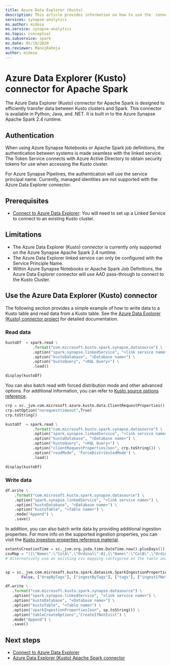 ```yaml
---
title: Azure Data Explorer (Kusto) 
description: This article provides information on how to use the  connector for moving data between Azure Data Explorer (Kusto) and serverless Apache Spark pools.
services: synapse-analytics 
ms.author: midesa 
ms.service: synapse-analytics
ms.topic: conceptual
ms.subservice: spark
ms.date: 05/19/2020 
ms.reviewer: ManojRaheja
author: midesa
---
```


# Azure Data Explorer (Kusto) connector for Apache Spark
The Azure Data Explorer (Kusto) connector for Apache Spark is designed to efficiently transfer data between Kusto clusters and Spark. This connector is available in Python, Java, and .NET. It is built in to the Azure Synapse Apache Spark 2.4 runtime.

## Authentication
When using Azure Synapse Notebooks or Apache Spark job definitions, the authentication between systems is made seamless with the linked service. The Token Service connects with Azure Active Directory to obtain security tokens for use when accessing the Kusto cluster.

For Azure Synapse Pipelines, the authentication will use the service principal name. Currently, managed identities are not supported with the Azure Data Explorer connector.

## Prerequisites 
  - [Connect to Azure Data Explorer](../../quickstart-connect-azure-data-explorer.md): You will need to set up a Linked Service to connect to an existing Kusto cluster.

## Limitations
  - The Azure Data Explorer (Kusto) connector is currently only supported on the Azure Synapse Apache Spark 2.4 runtime.
  - The Azure Data Explorer linked service can only be configured with the Service Principle Name.
  - Within Azure Synapse Notebooks or Apache Spark Job Definitions, the Azure Data Explorer connector will use AAD pass-through to connect to the Kusto Cluster.


## Use the Azure Data Explorer (Kusto) connector
The following section provides a simple example of how to write data to a Kusto table and read data from a Kusto table. See the [Azure Data Explorer (Kusto) connector project](https://github.com/Azure/azure-kusto-spark) for detailed documentation. 

### Read data

```python
kustoDf  = spark.read \
            .format("com.microsoft.kusto.spark.synapse.datasource") \
            .option("spark.synapse.linkedService", "<link service name>") \
            .option("kustoDatabase", "<Database name>") \
            .option("kustoQuery", "<KQL Query>") \
            .load()

display(kustoDf)
```

You can also batch read with forced distribution mode and other advanced options. For additional information, you can refer to [Kusto source options reference](https://github.com/Azure/azure-kusto-spark/blob/master/connector/src/main/scala/com/microsoft/kusto/spark/datasource/KustoSourceOptions.scala).

```python
crp = sc._jvm.com.microsoft.azure.kusto.data.ClientRequestProperties()
crp.setOption("norequesttimeout",True)
crp.toString()

kustoDf  = spark.read \
            .format("com.microsoft.kusto.spark.synapse.datasource") \
            .option("spark.synapse.linkedService", "<link service name>") \
            .option("kustoDatabase", "<Database name>") \
            .option("kustoQuery", "<KQL Query>") \
            .option("clientRequestPropertiesJson", crp.toString()) \
            .option("readMode", 'ForceDistributedMode') \
            .load()

display(kustoDf) 
```
### Write data

```python
df.write \
    .format("com.microsoft.kusto.spark.synapse.datasource") \
    .option("spark.synapse.linkedService", "<link service name>") \
    .option("kustoDatabase", "<Database name>") \
    .option("kustoTable", "<Table name>") \
    .mode("Append") \
    .save()
```
In addition, you can also batch write data by providing additional ingestion properties. For more info on the supported ingestion properties, you can visit the [Kusto ingestion properties reference material](https://docs.microsoft.com/azure/data-explorer/ingestion-properties).


 ```python
extentsCreationTime = sc._jvm.org.joda.time.DateTime.now().plusDays(1)
csvMap = "[{\"Name\":\"ColA\",\"Ordinal\":0},{\"Name\":\"ColB\",\"Ordinal\":1}]"
# Alternatively use an existing csv mapping configured on the table and pass it as the last parameter of SparkIngestionProperties or use none


sp = sc._jvm.com.microsoft.kusto.spark.datasink.SparkIngestionProperties(
        False, ["dropByTags"], ["ingestByTags"], ["tags"], ["ingestIfNotExistsTags"], extentsCreationTime, csvMap, None)

df.write \
    .format("com.microsoft.kusto.spark.synapse.datasource") \
    .option("spark.synapse.linkedService", "<link service name>") \
    .option("kustoDatabase", "<Database name>") \
    .option("kustoTable", "<Table name>") \
    .option("sparkIngestionPropertiesJson", sp.toString()) \
    .option("tableCreateOptions","CreateIfNotExist") \
    .mode("Append") \
    .save()
```

## Next steps
- [Connect to Azure Data Explorer](../../quickstart-connect-azure-data-explorer.md)
- [Azure Data Explorer (Kusto) Apache Spark connector](https://github.com/Azure/azure-kusto-spark)